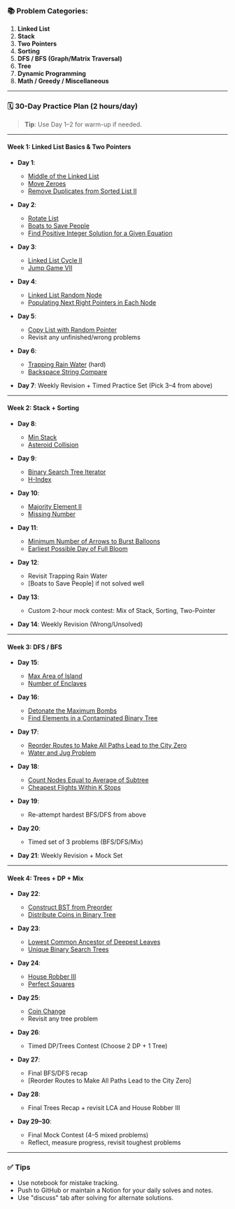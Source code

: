 ### 📚 **Problem Categories:**

1. **Linked List**
2. **Stack**
3. **Two Pointers**
4. **Sorting**
5. **DFS / BFS (Graph/Matrix Traversal)**
6. **Tree**
7. **Dynamic Programming**
8. **Math / Greedy / Miscellaneous**

---

### 🗓️ **30-Day Practice Plan (2 hours/day)**

> **Tip**: Use Day 1–2 for warm-up if needed.

---

#### **Week 1: Linked List Basics & Two Pointers**

* **Day 1**:

  * [Middle of the Linked List](https://leetcode.com/problems/middle-of-the-linked-list/)
  * [Move Zeroes](https://leetcode.com/problems/move-zeroes/)
  * [Remove Duplicates from Sorted List II](https://leetcode.com/problems/remove-duplicates-from-sorted-list-ii/)

* **Day 2**:

  * [Rotate List](https://leetcode.com/problems/rotate-list/)
  * [Boats to Save People](https://leetcode.com/problems/boats-to-save-people/)
  * [Find Positive Integer Solution for a Given Equation](https://leetcode.com/problems/find-positive-integer-solution-for-a-given-equation/)

* **Day 3**:

  * [Linked List Cycle II](https://leetcode.com/problems/linked-list-cycle-ii/)
  * [Jump Game VII](https://leetcode.com/problems/jump-game-vii/)

* **Day 4**:

  * [Linked List Random Node](https://leetcode.com/problems/linked-list-random-node/)
  * [Populating Next Right Pointers in Each Node](https://leetcode.com/problems/populating-next-right-pointers-in-each-node/)

* **Day 5**:

  * [Copy List with Random Pointer](https://leetcode.com/problems/copy-list-with-random-pointer/)
  * Revisit any unfinished/wrong problems

* **Day 6**:

  * [Trapping Rain Water](https://leetcode.com/problems/trapping-rain-water/) (hard)
  * [Backspace String Compare](https://leetcode.com/problems/backspace-string-compare/)

* **Day 7**: Weekly Revision + Timed Practice Set (Pick 3–4 from above)

---

#### **Week 2: Stack + Sorting**

* **Day 8**:

  * [Min Stack](https://leetcode.com/problems/min-stack/)
  * [Asteroid Collision](https://leetcode.com/problems/asteroid-collision/)

* **Day 9**:

  * [Binary Search Tree Iterator](https://leetcode.com/problems/binary-search-tree-iterator/)
  * [H-Index](https://leetcode.com/problems/h-index/)

* **Day 10**:

  * [Majority Element II](https://leetcode.com/problems/majority-element-ii/)
  * [Missing Number](https://leetcode.com/problems/missing-number/)

* **Day 11**:

  * [Minimum Number of Arrows to Burst Balloons](https://leetcode.com/problems/minimum-number-of-arrows-to-burst-balloons/)
  * [Earliest Possible Day of Full Bloom](https://leetcode.com/problems/earliest-possible-day-of-full-bloom/)

* **Day 12**:

  * Revisit Trapping Rain Water
  * \[Boats to Save People] if not solved well

* **Day 13**:

  * Custom 2-hour mock contest: Mix of Stack, Sorting, Two-Pointer

* **Day 14**: Weekly Revision (Wrong/Unsolved)

---

#### **Week 3: DFS / BFS**

* **Day 15**:

  * [Max Area of Island](https://leetcode.com/problems/max-area-of-island/)
  * [Number of Enclaves](https://leetcode.com/problems/number-of-enclaves/)

* **Day 16**:

  * [Detonate the Maximum Bombs](https://leetcode.com/problems/detonate-the-maximum-bombs/)
  * [Find Elements in a Contaminated Binary Tree](https://leetcode.com/problems/find-elements-in-a-contaminated-binary-tree/)

* **Day 17**:

  * [Reorder Routes to Make All Paths Lead to the City Zero](https://leetcode.com/problems/reorder-routes-to-make-all-paths-lead-to-the-city-zero/)
  * [Water and Jug Problem](https://leetcode.com/problems/water-and-jug-problem/)

* **Day 18**:

  * [Count Nodes Equal to Average of Subtree](https://leetcode.com/problems/count-nodes-equal-to-average-of-subtree/)
  * [Cheapest Flights Within K Stops](https://leetcode.com/problems/cheapest-flights-within-k-stops/)

* **Day 19**:

  * Re-attempt hardest BFS/DFS from above

* **Day 20**:

  * Timed set of 3 problems (BFS/DFS/Mix)

* **Day 21**: Weekly Revision + Mock Set

---

#### **Week 4: Trees + DP + Mix**

* **Day 22**:

  * [Construct BST from Preorder](https://leetcode.com/problems/construct-binary-search-tree-from-preorder-traversal/)
  * [Distribute Coins in Binary Tree](https://leetcode.com/problems/distribute-coins-in-binary-tree/)

* **Day 23**:

  * [Lowest Common Ancestor of Deepest Leaves](https://leetcode.com/problems/lowest-common-ancestor-of-deepest-leaves/)
  * [Unique Binary Search Trees](https://leetcode.com/problems/unique-binary-search-trees/)

* **Day 24**:

  * [House Robber III](https://leetcode.com/problems/house-robber-iii/)
  * [Perfect Squares](https://leetcode.com/problems/perfect-squares/)

* **Day 25**:

  * [Coin Change](https://leetcode.com/problems/coin-change/)
  * Revisit any tree problem

* **Day 26**:

  * Timed DP/Trees Contest (Choose 2 DP + 1 Tree)

* **Day 27**:

  * Final BFS/DFS recap
  * \[Reorder Routes to Make All Paths Lead to the City Zero]

* **Day 28**:

  * Final Trees Recap + revisit LCA and House Robber III

* **Day 29–30**:

  * Final Mock Contest (4–5 mixed problems)
  * Reflect, measure progress, revisit toughest problems

---

### ✅ **Tips**

* Use notebook for mistake tracking.
* Push to GitHub or maintain a Notion for your daily solves and notes.
* Use "discuss" tab after solving for alternate solutions.
